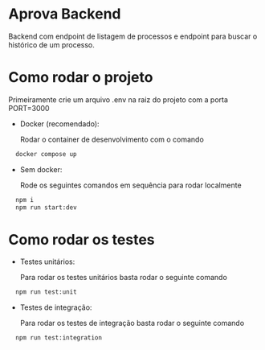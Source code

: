 # Aprova Backend

Backend com endpoint de listagem de processos e endpoint para buscar o histórico de um processo.

# Como rodar o projeto

Primeiramente crie um arquivo .env na raiz do projeto com a porta PORT=3000

- Docker (recomendado):

  Rodar o container de desenvolvimento com o comando

```bash
  docker compose up
```

- Sem docker:

  Rode os seguintes comandos em sequência para rodar localmente

```bash
  npm i
  npm run start:dev
```

# Como rodar os testes

- Testes unitários:

  Para rodar os testes unitários basta rodar o seguinte comando

```bash
  npm run test:unit
```

- Testes de integração:

  Para rodar os testes de integração basta rodar o seguinte comando

```bash
  npm run test:integration
```
